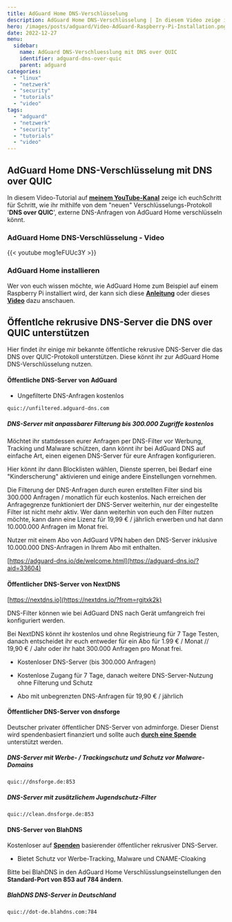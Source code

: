 ```yaml
---
title: AdGuard Home DNS-Verschlüsselung
description: AdGuard Home DNS-Verschlüsselung | In diesem Video zeige ich euch, wie ihr DNS over Quic einrichtet.
hero: /images/posts/adguard/Video-AdGuard-Raspberry-Pi-Installation.png
date: 2022-12-27
menu:
  sidebar:
    name: AdGuard DNS-Verschluesslung mit DNS over QUIC
    identifier: adguard-dns-over-quic
    parent: adguard
categories: 
  - "linux"
  - "netzwerk"
  - "security"
  - "tutorials"
  - "video"
tags: 
  - "adguard"
  - "netzwerk"
  - "security"
  - "tutorials"
  - "video"
---
```


## AdGuard Home DNS-Verschlüsselung mit DNS over QUIC

In diesem Video-Tutorial auf [**meinem YouTube-Kanal**](https://www.youtube.com/channel/UCr-cuwB555JmAm4F412KZ2Q) zeige ich euchSchritt für Schritt, wie ihr mithilfe von dem "neuen" Verschlüsselungs-Protokoll '**DNS over QUIC**', externe DNS-Anfragen von AdGuard Home verschlüsseln könnt.

### AdGuard Home DNS-Verschlüsselung - Video

{{< youtube mog1eFUUc3Y >}}

### AdGuard Home installieren

Wer von euch wissen möchte, wie AdGuard Home zum Beispiel auf einem Raspberry Pi installiert wird, der kann sich diese [**Anleitung**](https://secure-bits.org/adguard-raspberry-pi-installation-2022/) oder dieses [**Video**](https://youtu.be/PF2WH2llwSg) dazu anschauen.

## Öffentlche rekrusive DNS-Server die DNS over QUIC unterstützen

Hier findet ihr einige mir bekannte öffentliche rekrusive DNS-Server die das DNS over QUIC-Protokoll unterstützen. Diese könnt ihr zur AdGuard Home DNS-Verschlüsselung nutzen.

#### Öffentliche DNS-Server von AdGuard

- Ungefilterte DNS-Anfragen kostenlos

```sh
quic://unfiltered.adguard-dns.com
```

##### DNS-Server mit anpassbarer Filterung bis 300.000 Zugriffe kostenlos

Möchtet ihr stattdessen eurer Anfragen per DNS-Filter vor Werbung, Tracking und Malware schützen, dann könnt ihr bei AdGuard DNS auf einfache Art, einen eigenen DNS-Server für eure Anfragen konfigurieren.

Hier könnt ihr dann Blocklisten wählen, Dienste sperren, bei Bedarf eine "Kinderscherung" aktivieren und einige andere Einstellungen vornehmen.

Die Filterung der DNS-Anfragen durch euren erstellten Filter sind bis 300.000 Anfragen / monatlich für euch kostenlos. Nach erreichen der Anfragegrenze funktioniert der DNS-Server weiterhin, nur der eingestellte Filter ist nicht mehr aktiv. Wer dann weiterhin von euch den Filter nutzen möchte, kann dann eine Lizenz für 19,99 € / jährlich erwerben und hat dann 10.000.000 Anfragen im Monat frei.

Nutzer mit einem Abo von AdGuard VPN haben den DNS-Server inklusive 10.000.000 DNS-Anfragen in Ihrem Abo mit enthalten.

[https://adguard-dns.io/de/welcome.html](https://adguard-dns.io/?aid=33604)

#### Öffentlicher DNS-Server von NextDNS

[https://nextdns.io](https://nextdns.io/?from=rgjtxk2k)

DNS-Filter können wie bei AdGuard DNS nach Gerät umfangreich frei konfiguriert werden.

Bei NextDNS könnt ihr kostenlos und ohne Registrieung für 7 Tage Testen, danach entscheidet ihr euch entweder für ein Abo für 1.99 € / Monat // 19,90 € / Jahr oder ihr habt 300.000 Anfragen pro Monat frei.

- Kostenloser DNS-Server (bis 300.000 Anfragen)

- Kostenlose Zugang für 7 Tage, danach weitere DNS-Server-Nutzung ohne Filterung und Schutz

- Abo mit unbegrenzten DNS-Anfragen für 19,90 € / jährlich

#### Öffentlicher DNS-Server von dnsforge

Deutscher privater öffentlicher DNS-Server von adminforge. Dieser Dienst wird spendenbasiert finanziert und sollte auch [**durch eine Spende**](https://adminforge.de/unterstuetzen/) unterstützt werden.

##### DNS-Server mit Werbe- / Trackingschutz und Schutz vor Malware-Domains

```sh
quic://dnsforge.de:853
```

##### DNS-Server mit zusätzlichem Jugendschutz-Filter

```sh
quic://clean.dnsforge.de:853
```

#### DNS-Server von BlahDNS

Kostenloser auf [**Spenden**](https://blahdns.com/#donate) basierender öffentlicher rekrusiver DNS-Server.

- Bietet Schutz vor Werbe-Tracking, Malware und CNAME-Cloaking

Bitte bei BlahDNS in den AdGuard Home Verschlüsslungseinstellungen den **Standard-Port von 853 auf 784 ändern**.

##### BlahDNS DNS-Server in Deutschland

```bash
quic://dot-de.blahdns.com:784
```

